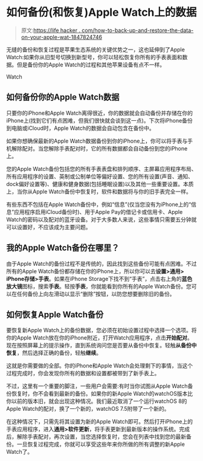 # 如何备份(和恢复)Apple Watch上的数据

> 原文:[https://life hacker . com/how-to-back-up-and-restore-the-data-on-your-apple-wat-1847824746](https://lifehacker.com/how-to-back-up-and-restore-the-data-on-your-apple-wat-1847824746)

无缝的备份和恢复过程是苹果生态系统的关键优势之一，这也延伸到了Apple Watch:如果你从旧型号切换到新型号，你可以轻松恢复你所有的手表表面和数据。但是备份你的Apple Watch的过程和其他苹果设备有点不一样。

Watch

## 如何备份你的Apple Watch数据

只要你的iPhone和Apple Watch离得很近，你的数据就会自动备份并存储在你的iPhone上(找到它们有点困难，但我们很快就会谈到这一点)。下次将iPhone备份到电脑或iCloud时，Apple Watch的数据会自动包含在备份中。

如果你想确保最新的Apple Watch数据备份到你的iPhone上，你可以将手表与手机解除配对。当您解除手表配对时，它的所有数据都会自动备份到您的iPhone上。

您的Apple Watch备份包括您的所有手表表盘和排列顺序、主屏幕应用程序布局、所有应用程序的设置、英制或公制单位等偏好设置、您的所有设置(声音、通知、dock偏好设置等)、健康和健身数据(包括睡眠设置)以及其他一些重要设置。本质上，当你从Apple Watch备份中恢复时，软件和数据将与你的旧手表完全一样。

有些东西不包括在Apple Watch备份中，例如“信息”(仅当您没有为iPhone上的“信息”应用程序启用iCloud备份时)、用于Apple Pay的借记卡或信用卡、Apple Watch的密码以及配对的蓝牙设备。对于大多数人来说，这些事情只需要五分钟就可以设置好，不应该成为主要问题。

## 我的Apple Watch备份在哪里？

由于Apple Watch的备份过程不是传统的，因此找到这些备份可能有点困难。不过所有的Apple Watch备份都存储在你的iPhone上，所以你可以去**设置>通用> iPhone存储>手表**。如果在iPhone Storage下找不到“手表”，点击右上角的**蓝色放大镜**图标，搜索**手表**。轻按**手表**，你就能看到你所有的Apple Watch备份。您可以在任何备份上向左滑动以显示“删除”按钮，以防您想要删除旧的备份。

## 如何恢复Apple Watch备份

要恢复新Apple Watch上的备份数据，您必须在初始设置过程中选择一个选项。将你的Apple Watch放在你的iPhone附近，打开Watch应用程序，点击**开始配对**。现在按照屏幕上的提示操作，直到系统询问您是否要从备份中恢复。轻触**从备份中恢复**，然后选择正确的备份，轻触**继续**。

这就是你需要做的全部。你的iPhone和Apple Watch会处理剩下的事情，当这个过程完成时，你会发现你所有的数据和设置都被带到了新手表上。

不过，这里有一个重要的脚注，一些用户会需要:有时当你试图从Apple Watch备份恢复时，你不会看到最新的备份。如果你的新Apple Watch的watchOS版本比你以前的版本旧，就会出现这种情况。我们最近取消了一个运行watchOS 8的Apple Watch的配对，换了一个新的，watchOS 7.5附带了一个新的。

在这种情况下，只需先将其设置为新的Apple Watch即可。然后打开iPhone上的手表应用程序，进入**通用>软件更新**，将手表更新到最新版本的操作系统。完成后，解除手表配对，再次设置，当您选择恢复时，您会在列表中找到您的最新备份。一旦恢复过程完成，你就可以享受这些年来你所做的所有调整的新Apple Watch了。
